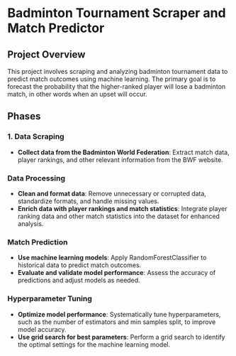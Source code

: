 # Badminton Tournament Scraper and Match Predictor

## Project Overview

This project involves scraping and analyzing badminton tournament data to predict match outcomes using machine learning. The primary goal is to forecast the probability that the higher-ranked player will lose a badminton match, in other words when an upset will occur.

## Phases

### 1. Data Scraping

- **Collect data from the Badminton World Federation**: Extract match data, player rankings, and other relevant information from the BWF website.

### Data Processing

- **Clean and format data**: Remove unnecessary or corrupted data, standardize formats, and handle missing values.
- **Enrich data with player rankings and match statistics**: Integrate player ranking data and other match statistics into the dataset for enhanced analysis.

### Match Prediction

- **Use machine learning models**: Apply RandomForestClassifier to historical data to predict match outcomes.
- **Evaluate and validate model performance**: Assess the accuracy of predictions and adjust models as needed.

### Hyperparameter Tuning

- **Optimize model performance**: Systematically tune hyperparameters, such as the number of estimators and min samples split, to improve model accuracy.
- **Use grid search for best parameters**: Perform a grid search to identify the optimal settings for the machine learning model.


